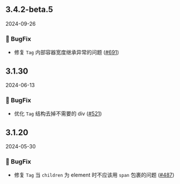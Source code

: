 ## 3.4.2-beta.5
2024-09-26
### 🐞 BugFix

- 修复 `Tag` 内部容器宽度继承异常的问题 ([#691](https://github.com/sheinsight/shineout-next/pull/691)) 

## 3.1.30
2024-06-13
### 🐞 BugFix

- 优化 `Tag` 结构去掉不需要的 div ([#521](https://github.com/sheinsight/shineout-next/pull/521)) 

## 3.1.20
2024-05-30
### 🐞 BugFix

- 修复 `Tag` 当 `children` 为 element 时不应该用 `span` 包裹的问题 ([#487](https://github.com/sheinsight/shineout-next/pull/487)) 


